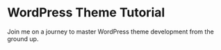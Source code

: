 # WordPress Theme Tutorial
Join me on a journey to master WordPress theme development from the ground up.
